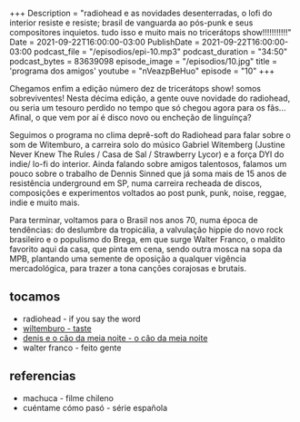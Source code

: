 +++
Description = "radiohead e as novidades desenterradas, o lofi do interior resiste e resiste; brasil de vanguarda ao pós-punk e seus compositores inquietos. tudo isso e muito mais no tricerátops show!!!!!!!!!!!"
Date = 2021-09-22T16:00:00-03:00
PublishDate = 2021-09-22T16:00:00-03:00
podcast_file = "/episodios/epi-10.mp3"
podcast_duration = "34:50"
podcast_bytes = 83639098
episode_image = "/episodios/10.jpg"
title = 'programa dos amigos'
youtube = "nVeazpBeHuo"
episode = "10"
+++

Chegamos enfim a edição número dez de tricerátops show! somos sobreviventes! Nesta décima edição, a gente ouve novidade do radiohead, ou seria um tesouro perdido no tempo que só chegou agora para os fãs... Afinal, o que vem por aí é disco novo ou encheção de linguínça? 

Seguimos o programa no clima deprê-soft do Radiohead para falar sobre o som de Witemburo, a carreira solo do músico Gabriel Witemberg (Justine Never Knew The Rules / Casa de Sal / Strawberry Lycor)  e a força DYI do indie/ lo-fi do interior. Ainda falando sobre amigos talentosos, falamos um pouco sobre o trabalho de Dennis Sinned que já soma mais de 15 anos de resistência underground em SP, numa carreira recheada de discos, composições e experimentos voltados ao post punk, punk, noise, reggae, indie e muito mais. 

Para terminar, voltamos para o Brasil nos anos 70, numa época de tendências: do deslumbre da tropicália, a valvulação hippie do novo rock brasileiro e o populismo do Brega, em que surge Walter Franco, o maldito favorito aqui da casa, que pinta em cena, sendo outra mosca na sopa da MPB, plantando uma semente de oposição a qualquer vigência mercadológica, para trazer a tona canções corajosas e brutais.

## tocamos
* radiohead - if you say the word
* [wiltemburo - taste](https://www.youtube.com/watch?v=LdaEnggAeCk)
* [denis e o cão da meia noite - o cão da meia noite](https://www.youtube.com/watch?v=c_uOj31hP6s)
* walter franco - feito gente



## referencias
* machuca - filme chileno
* cuéntame cómo pasó - série española
